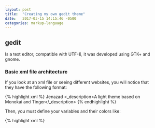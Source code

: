 ```yaml
---
layout: post
title:  "Creating my own gedit theme"
date:   2017-03-15 14:15:46 -0500
categories: markup-language
---
```

## gedit

Is a text editor, compatible with UTF-8, it was developed using GTK+ and gnome.  

### Basic xml file architecture

If you look at an xml file or seeing different websites, you will notice that they have the following format:

  {% highlight xml %}
    <?xml version="1.0" encoding="UTF-8"?>
    <style-scheme id="mwtheme" _name="MwTheme" version="1.0">
      <author>Jenazad</author>
      <_description>A light theme based on Monokai and Tinger</_description>
    </style-scheme>
  {% endhighlight %}

Then, you must define your variables and their colors like:

  {% highlight xml %}
    <style name="cursor"  foreground="fuchsia"/>
  {% endhighlight %}

For example, the previous line we defined a variable cursor with color fuchsia.  
We can define color variable name like:

  {% highlight xml %}
    <color name="gray"        value="#bbbbbb"/>
    <color name="white"       value="#eeeeee"/>
    <color name="full_white"  value="#eeeeee"/>
    <color name="yellow"      value="#fce94f"/>
    <color name="senape"      value="#acc900"/>
    <color name="red"         value="#ff2f6a"/>
    <color name="ambra"       value="#ff9900"/>
    <color name="asfalto"     value="#555753"/>
    <color name="lime"        value="#96ff00"/>
    <color name="green"       value="#00c900"/>
    <color name="alga"        value="#00c99b"/>
    <color name="aqua"        value="#00d8ff"/>
    <color name="orange"      value="#ff6100"/>
    <color name="cyan"        value="#009cff"/>
    <color name="violet"      value="#9e91ff"/>
    <color name="light_blue"  value="#adb2ff"/>
    <color name="carbon"      value="#232323"/>
    <color name="pink"        value="#ff3a35"/>
    <color name="purple"      value="#bb66ff"/>
    <color name="fuchsia"     value="#ff44cc"/>
    <color name="magenta"     value="#ff79d9"/>
    <color name="blue"        value="#97e1ff"/>
    <color name="bright_blue" value="#00fffa"/>
    <color name="less_grey"   value="#dddeee"/>
    <color name="less_black"  value="#080d12"/>
  {% endhighlight %}

You can see my example `MwTheme.xml` [here](/files/mwtheme.zip).
